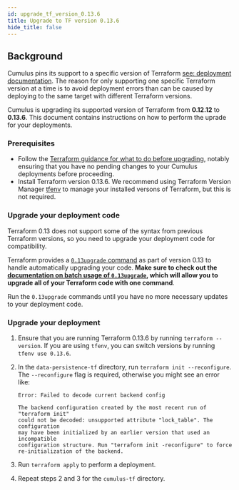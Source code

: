 ```yaml
---
id: upgrade_tf_version_0.13.6
title: Upgrade to TF version 0.13.6
hide_title: false
---
```


## Background

Cumulus pins its support to a specific version of Terraform [see: deployment documentation](../deployment/README.md#install-terraform). The reason for only supporting one specific Terraform version at a time is to avoid deployment errors than can be caused by deploying to the same target with different Terraform versions.

Cumulus is upgrading its supported version of Terraform from **0.12.12** to **0.13.6**. This document contains instructions on how to perform the uprade for your deployments.

### Prerequisites

- Follow the [Terraform guidance for what to do before upgrading](https://www.terraform.io/upgrade-guides/0-13.html#before-you-upgrade), notably ensuring that you have no pending changes to your Cumulus deployments before proceeding.
- Install Terraform version 0.13.6. We recommend using Terraform Version Manager [tfenv](https://github.com/tfutils/tfenv) to manage your installed versons of Terraform, but this is not required.

### Upgrade your deployment code

Terraform 0.13 does not support some of the syntax from previous Terraform versions, so you need to upgrade your deployment code for compatibility.

Terraform provides a [`0.13upgrade` command](https://www.terraform.io/docs/commands/0.13upgrade.html) as part of version 0.13 to handle automatically upgrading your code. **Make sure to check out the [documentation on batch usage of `0.13upgrade`](https://www.terraform.io/docs/commands/0.13upgrade.html#batch-usage), which will allow you to upgrade all of your Terraform code with one command**.

Run the `0.13upgrade` commands until you have no more necessary updates to your deployment code.

### Upgrade your deployment

1. Ensure that you are running Terraform 0.13.6 by running `terraform --version`. If you are using `tfenv`, you can switch versions by running `tfenv use 0.13.6`.
2. In the `data-persistence-tf` directory, run `terraform init --reconfigure`. The `--reconfigure` flag is required, otherwise you might see an error like:

    ```text
    Error: Failed to decode current backend config

    The backend configuration created by the most recent run of "terraform init"
    could not be decoded: unsupported attribute "lock_table". The configuration
    may have been initialized by an earlier version that used an incompatible
    configuration structure. Run "terraform init -reconfigure" to force
    re-initialization of the backend.
    ```

3. Run `terraform apply` to perform a deployment.
4. Repeat steps 2 and 3 for the `cumulus-tf` directory.
